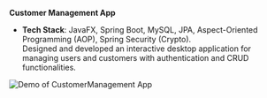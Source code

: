 **Customer Management App**  
- **Tech Stack**: JavaFX, Spring Boot, MySQL, JPA, Aspect-Oriented Programming (AOP), Spring Security (Crypto).   
Designed and developed an interactive desktop application for managing users and customers with authentication and CRUD functionalities.

![Demo of CustomerManagement App](CustomerManagement%20Demo.gif)

